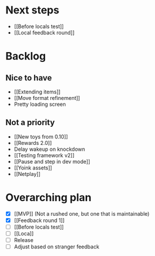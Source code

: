 # Next steps
- [[Before locals test]]
- [[Local feedback round]]

# Backlog

## Nice to have
- [[Extending items]]
- [[Move format refinement]]
- Pretty loading screen

## Not a priority
- [[New toys from 0.10]]
- [[Rewards 2.0]]
- Delay wakeup on knockdown
- [[Testing framework v2]]
- [[Pause and step in dev mode]]
- [[Yoink assets]]
- [[Netplay]]

# Overarching plan
- [x] [[MVP]] (Not a rushed one, but one that is maintainable)
- [x] [[Feedback round 1]]
- [ ] [[Before locals test]]
- [ ] [[Loca]]
- [ ] Release
- [ ] Adjust based on stranger feedback
